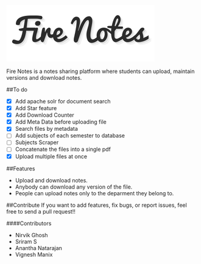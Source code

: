 ![alt text](./app/static/images/logo.png "Fire Notes")

Fire Notes is a notes sharing platform where students can upload, maintain versions and download notes.

##To do 
- [x] Add apache solr for document search 
- [x] Add Star feature 
- [x] Add Download Counter 
- [x] Add Meta Data before uploading file
- [x] Search files by metadata 
- [ ] Add subjects of each semester to database 
- [ ] Subjects Scraper 
- [ ] Concatenate the files into a single pdf 
- [x] Upload multiple files at once 

##Features
* Upload and download notes.
* Anybody can download any version of the file.
* People can upload notes only to the deparment they belong to.

##Contribute
If you want to add features, fix bugs, or report issues, feel free to send a pull request!!

####Contributors
* Nirvik Ghosh
* Sriram S
* Anantha Natarajan
* Vignesh Manix
